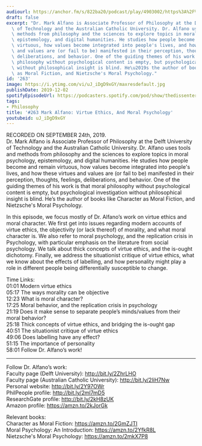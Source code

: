 ```yaml
---
audiourl: https://anchor.fm/s/822ba20/podcast/play/4903002/https%3A%2F%2Fd3ctxlq1ktw2nl.cloudfront.net%2Fproduction%2F2019-8-27%2F25122687-44100-2-4a409dc1bca18.m4a
draft: false
excerpt: "Dr. Mark Alfano is Associate Professor of Philosophy at the Delft University\
  \ of Technology and the Australian Catholic University. Dr. Alfano uses tools and\
  \ methods from philosophy and the sciences to explore topics in moral psychology,\
  \ epistemology, and digital humanities. He studies how people become and remain\
  \ virtuous, how values become integrated into people's lives, and how these virtues\
  \ and values are (or fail to be) manifested in their perception, thoughts, feelings,\
  \ deliberations, and behavior. One of the guiding themes of his work is that moral\
  \ philosophy without psychological content is empty, but psychological investigation\
  \ without philosophical insight is blind. He\u2019s the author of books like Character\
  \ as Moral Fiction, and Nietzsche's Moral Psychology."
id: '263'
image: https://i.ytimg.com/vi/uJ_iDgD9xGY/maxresdefault.jpg
publishDate: 2019-12-02
spotifyEpisodeUrl: https://podcasters.spotify.com/pod/show/thedissenter/episodes/263-Mark-Alfano-Virtue-Ethics--And-Moral-Psychology-e5k4kq
tags:
- Philosophy
title: '#263 Mark Alfano: Virtue Ethics, And Moral Psychology'
youtubeid: uJ_iDgD9xGY
---
```

<div class="timelinks">

RECORDED ON SEPTEMBER 24th, 2019.  
Dr. Mark Alfano is Associate Professor of Philosophy at the Delft University of Technology and the Australian Catholic University. Dr. Alfano uses tools and methods from philosophy and the sciences to explore topics in moral psychology, epistemology, and digital humanities. He studies how people become and remain virtuous, how values become integrated into people's lives, and how these virtues and values are (or fail to be) manifested in their perception, thoughts, feelings, deliberations, and behavior. One of the guiding themes of his work is that moral philosophy without psychological content is empty, but psychological investigation without philosophical insight is blind. He’s the author of books like Character as Moral Fiction, and Nietzsche's Moral Psychology.

In this episode, we focus mostly of Dr. Alfano’s work on virtue ethics and moral character. We first get into issues regarding modern accounts of virtue ethics, the objectivity (or lack thereof) of morality, and what moral character is. We also refer to moral psychology, and the replication crisis in Psychology, with particular emphasis on the literature from social psychology. We talk about thick concepts of virtue ethics, and the is-ought dichotomy. Finally, we address the situationist critique of virtue ethics, what we know about the effects of labelling, and how personality might play a role in different people being differentially susceptible to change. 

Time Links:  
<time>01:01</time> Modern virtue ethics  
<time>05:17</time> The ways morality can be objective  
<time>12:23</time> What is moral character?  
<time>17:25</time> Moral behavior, and the replication crisis in psychology  
<time>21:19</time> Does it make sense to separate people’s minds/values from their moral behavior?  
<time>25:18</time> Thick concepts of virtue ethics, and bridging the is-ought gap  
<time>40:51</time> The situationist critique of virtue ethics  
<time>49:06</time> Does labelling have any effect?  
<time>51:15</time> The importance of personality  
<time>58:01</time> Follow Dr. Alfano’s work!

---

Follow Dr. Alfano’s work:  
Faculty page (Delft University): http://bit.ly/2ZhrLHO  
Faculty page (Australian Catholic University): http://bit.ly/2liH7Nw  
Personal website: http://bit.ly/2Y97OWr  
PhilPeople profile: http://bit.ly/2ml7mD5  
ResearchGate profile: http://bit.ly/2kH8zUK  
Amazon profile: https://amzn.to/2kJorGk

Relevant books:  
Character as Moral Fiction: https://amzn.to/2GmZJTI  
Moral Psychology: An Introduction: https://amzn.to/2YfkR8L  
Nietzsche's Moral Psychology: https://amzn.to/2mkX7P8
</div>

